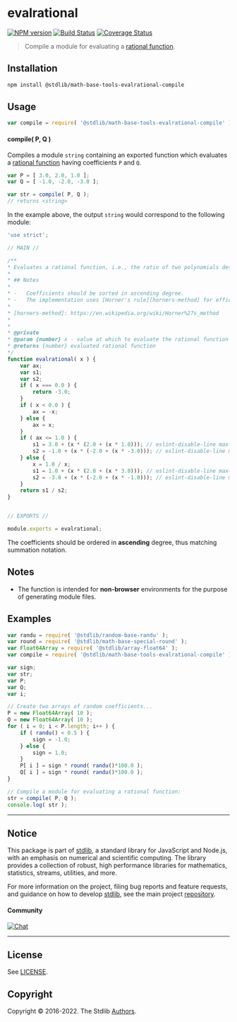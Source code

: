 <!--

@license Apache-2.0

Copyright (c) 2018 The Stdlib Authors.

Licensed under the Apache License, Version 2.0 (the "License");
you may not use this file except in compliance with the License.
You may obtain a copy of the License at

   http://www.apache.org/licenses/LICENSE-2.0

Unless required by applicable law or agreed to in writing, software
distributed under the License is distributed on an "AS IS" BASIS,
WITHOUT WARRANTIES OR CONDITIONS OF ANY KIND, either express or implied.
See the License for the specific language governing permissions and
limitations under the License.

-->

# evalrational

[![NPM version][npm-image]][npm-url] [![Build Status][test-image]][test-url] [![Coverage Status][coverage-image]][coverage-url] <!-- [![dependencies][dependencies-image]][dependencies-url] -->

> Compile a module for evaluating a [rational function][@stdlib/math/base/tools/evalrational].

<section class="intro">

</section>

<!-- /.intro -->

<section class="installation">

## Installation

```bash
npm install @stdlib/math-base-tools-evalrational-compile
```

</section>

<section class="usage">

## Usage

```javascript
var compile = require( '@stdlib/math-base-tools-evalrational-compile' );
```

#### compile( P, Q )

Compiles a module `string` containing an exported function which evaluates a [rational function][@stdlib/math/base/tools/evalrational] having coefficients `P` and `Q`.

```javascript
var P = [ 3.0, 2.0, 1.0 ];
var Q = [ -1.0, -2.0, -3.0 ];

var str = compile( P, Q );
// returns <string>
```

In the example above, the output `string` would correspond to the following module:

```javascript
'use strict';

// MAIN //

/**
* Evaluates a rational function, i.e., the ratio of two polynomials described by the coefficients stored in \\(P\\) and \\(Q\\).
*
* ## Notes
*
* -   Coefficients should be sorted in ascending degree.
* -   The implementation uses [Horner's rule][horners-method] for efficient computation.
*
* [horners-method]: https://en.wikipedia.org/wiki/Horner%27s_method
*
*
* @private
* @param {number} x - value at which to evaluate the rational function
* @returns {number} evaluated rational function
*/
function evalrational( x ) {
    var ax;
    var s1;
    var s2;
    if ( x === 0.0 ) {
        return -3.0;
    }
    if ( x < 0.0 ) {
        ax = -x;
    } else {
        ax = x;
    }
    if ( ax <= 1.0 ) {
        s1 = 3.0 + (x * (2.0 + (x * 1.0))); // eslint-disable-line max-len
        s2 = -1.0 + (x * (-2.0 + (x * -3.0))); // eslint-disable-line max-len
    } else {
        x = 1.0 / x;
        s1 = 1.0 + (x * (2.0 + (x * 3.0))); // eslint-disable-line max-len
        s2 = -3.0 + (x * (-2.0 + (x * -1.0))); // eslint-disable-line max-len
    }
    return s1 / s2;
}


// EXPORTS //

module.exports = evalrational;
```

The coefficients should be ordered in **ascending** degree, thus matching summation notation.

</section>

<!-- /.usage -->

<section class="notes">

## Notes

-   The function is intended for **non-browser** environments for the purpose of generating module files.

</section>

<!-- /.notes -->

<section class="examples">

## Examples

<!-- eslint no-undef: "error" -->

```javascript
var randu = require( '@stdlib/random-base-randu' );
var round = require( '@stdlib/math-base-special-round' );
var Float64Array = require( '@stdlib/array-float64' );
var compile = require( '@stdlib/math-base-tools-evalrational-compile' );

var sign;
var str;
var P;
var Q;
var i;

// Create two arrays of random coefficients...
P = new Float64Array( 10 );
Q = new Float64Array( 10 );
for ( i = 0; i < P.length; i++ ) {
    if ( randu() < 0.5 ) {
        sign = -1.0;
    } else {
        sign = 1.0;
    }
    P[ i ] = sign * round( randu()*100.0 );
    Q[ i ] = sign * round( randu()*100.0 );
}

// Compile a module for evaluating a rational function:
str = compile( P, Q );
console.log( str );
```

</section>

<!-- /.examples -->

<!-- Section for related `stdlib` packages. Do not manually edit this section, as it is automatically populated. -->

<section class="related">

</section>

<!-- /.related -->

<!-- Section for all links. Make sure to keep an empty line after the `section` element and another before the `/section` close. -->


<section class="main-repo" >

* * *

## Notice

This package is part of [stdlib][stdlib], a standard library for JavaScript and Node.js, with an emphasis on numerical and scientific computing. The library provides a collection of robust, high performance libraries for mathematics, statistics, streams, utilities, and more.

For more information on the project, filing bug reports and feature requests, and guidance on how to develop [stdlib][stdlib], see the main project [repository][stdlib].

#### Community

[![Chat][chat-image]][chat-url]

---

## License

See [LICENSE][stdlib-license].


## Copyright

Copyright &copy; 2016-2022. The Stdlib [Authors][stdlib-authors].

</section>

<!-- /.stdlib -->

<!-- Section for all links. Make sure to keep an empty line after the `section` element and another before the `/section` close. -->

<section class="links">

[npm-image]: http://img.shields.io/npm/v/@stdlib/math-base-tools-evalrational-compile.svg
[npm-url]: https://npmjs.org/package/@stdlib/math-base-tools-evalrational-compile

[test-image]: https://github.com/stdlib-js/math-base-tools-evalrational-compile/actions/workflows/test.yml/badge.svg?branch=main
[test-url]: https://github.com/stdlib-js/math-base-tools-evalrational-compile/actions/workflows/test.yml?query=branch:main

[coverage-image]: https://img.shields.io/codecov/c/github/stdlib-js/math-base-tools-evalrational-compile/main.svg
[coverage-url]: https://codecov.io/github/stdlib-js/math-base-tools-evalrational-compile?branch=main

<!--

[dependencies-image]: https://img.shields.io/david/stdlib-js/math-base-tools-evalrational-compile.svg
[dependencies-url]: https://david-dm.org/stdlib-js/math-base-tools-evalrational-compile/main

-->

[chat-image]: https://img.shields.io/gitter/room/stdlib-js/stdlib.svg
[chat-url]: https://gitter.im/stdlib-js/stdlib/

[stdlib]: https://github.com/stdlib-js/stdlib

[stdlib-authors]: https://github.com/stdlib-js/stdlib/graphs/contributors

[stdlib-license]: https://raw.githubusercontent.com/stdlib-js/math-base-tools-evalrational-compile/main/LICENSE

[@stdlib/math/base/tools/evalrational]: https://github.com/stdlib-js/math-base-tools-evalrational

</section>

<!-- /.links -->
